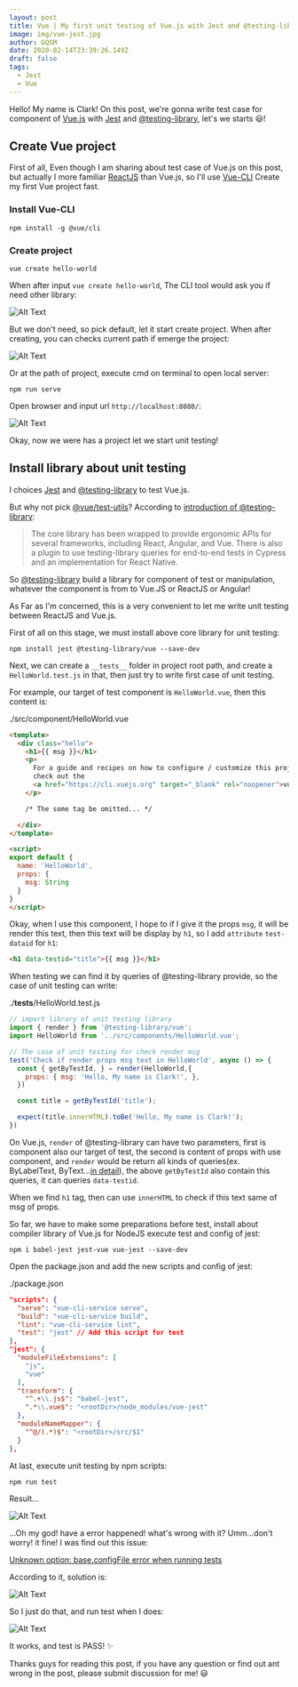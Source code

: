 ```yaml
---
layout: post
title: Vue | My first unit testing of Vue.js with Jest and @testing-library
image: img/vue-jest.jpg
author: GQSM
date: 2020-02-14T23:39:26.149Z
draft: false
tags: 
  - Jest
  - Vue
---
```


Hello! My name is Clark! On this post, we're gonna write test case for component of [Vue.js](https://vuejs.org/) with [Jest](https://jestjs.io/en/) and [@testing-library](https://testing-library.com/), let's we starts 😃!

## Create Vue project

First of all, Even though I am sharing about test case of Vue.js on this post, but actually I more familiar [ReactJS](https://reactjs.org/) than Vue.js, so I'll use [Vue-CLI](https://cli.vuejs.org/) Create my first Vue project fast.

### Install Vue-CLI

```
npm install -g @vue/cli
```

### Create project

```
vue create hello-world
```

When after input `vue create hello-world`, The CLI tool would ask you if need other library:

![Alt Text](https://dev-to-uploads.s3.amazonaws.com/i/9xnvtuhq7ihw364880ts.png)

But we don't need, so pick default, let it start create project. When after creating, you can checks current path if emerge the project:

![Alt Text](https://dev-to-uploads.s3.amazonaws.com/i/0rpbruu2uxk14vg0uum9.png)

Or at the path of project, execute cmd on terminal to open local server:

```
npm run serve
```

Open browser and input url `http://localhost:8080/`:

![Alt Text](https://dev-to-uploads.s3.amazonaws.com/i/j3iw7bqjp6kblhbnbnq6.png)

Okay, now we were has a project let we start unit testing!

## Install library about unit testing

I choices [Jest](https://jestjs.io/en/) and [@testing-library](https://testing-library.com/) to test Vue.js.

But why not pick [@vue/test-utils](https://vue-test-utils.vuejs.org/)? According to [introduction of @testing-library](https://testing-library.com/docs/intro):

>The core library has been wrapped to provide ergonomic APIs for several frameworks, including React, Angular, and Vue. There is also a plugin to use testing-library queries for end-to-end tests in Cypress and an implementation for React Native.

So [@testing-library](https://testing-library.com/) build a library for component of test or manipulation, whatever the component is from  to Vue.JS or ReactJS or Angular!

As Far as I'm concerned, this is a very convenient to let me write unit testing between ReactJS and Vue.js.

First of all on this stage, we must install above core library for unit testing:

```
npm install jest @testing-library/vue --save-dev
```

Next, we can create a `__tests__` folder in project root path, and create a `HelloWorld.test.js` in that, then just try to write first case of unit testing.

For example, our target of test component is `HelloWorld.vue`, then this content is:

./src/component/HelloWorld.vue
```html
<template>
  <div class="hello">
    <h1>{{ msg }}</h1>
    <p>
      For a guide and recipes on how to configure / customize this project,<br>
      check out the
      <a href="https://cli.vuejs.org" target="_blank" rel="noopener">vue-cli documentation</a>.
    </p>

    /* The some tag be omitted... */

  </div>
</template>

<script>
export default {
  name: 'HelloWorld',
  props: {
    msg: String
  }
}
</script>
```

Okay, when I use this component, I hope to if I give it the props `msg`, it will be render this text, then this text will be display by `h1`, so I add `attribute` `test-dataid` for `h1`:

```html
<h1 data-testid="title">{{ msg }}</h1>
```

When testing we can find it by queries of @testing-library provide, so the case of unit testing can write:

./__tests__/HelloWorld.test.js
```javascript
// import library of unit testing library
import { render } from '@testing-library/vue';
import HelloWorld from '../src/components/HelloWorld.vue';

// The case of unit testing for check render msg
test('Check if render props msg text in HelloWorld', async () => {
  const { getByTestId, } = render(HelloWorld,{
    props: { msg: 'Hello, My name is Clark!', },
  })

  const title = getByTestId('title');

  expect(title.innerHTML).toBe('Hello, My name is Clark!');
})
```

On Vue.js, `render` of @testing-library can have two parameters, first is component also our target of test, the second is content of props with use component, and `render` would be return all kinds of queries(ex. ByLabelText, ByText...[in detail](https://testing-library.com/docs/dom-testing-library/api-queries)), the above `getByTestId` also contain this queries, it can queries `data-testid`.

When we find `h1` tag, then can use `innerHTML` to check if this text same of msg of props.

So far, we have to make some preparations before test, install about compiler library of Vue.js for NodeJS execute test and config of jest:

```
npm i babel-jest jest-vue vue-jest --save-dev
```

Open the package.json and add the new scripts and config of jest:

./package.json
```json
"scripts": {
  "serve": "vue-cli-service serve",
  "build": "vue-cli-service build",
  "lint": "vue-cli-service lint",
  "test": "jest" // Add this script for test
},
"jest": {
  "moduleFileExtensions": [
    "js",
    "vue"
  ],
  "transform": {
    "^.+\\.js$": "babel-jest",
    ".*\\.vue$": "<rootDir>/node_modules/vue-jest"
  },
  "moduleNameMapper": {
    "^@/(.*)$": "<rootDir>/src/$1"
  }
},
```

At last, execute unit testing by npm scripts:

```
npm run test
```

Result...

![Alt Text](https://dev-to-uploads.s3.amazonaws.com/i/x2uvwqdhfgldsbcoctki.png)

...Oh my god! have a error happened! what's wrong with it? Umm...don't worry! it fine! I was find out this issue:

[Unknown option: base.configFile error when running tests](https://github.com/facebook/create-react-app/issues/5259)

According to it, solution is:

![Alt Text](https://dev-to-uploads.s3.amazonaws.com/i/qkb4qc037ihhphvbq4kl.png)

So I just do that, and run test when I does:

![Alt Text](https://dev-to-uploads.s3.amazonaws.com/i/c408bwt6r7hhid3gao6c.png)

It works, and test is PASS! ✨

Thanks guys for reading this post, if you have any question or find out ant wrong in the post, please submit discussion for me! 😃